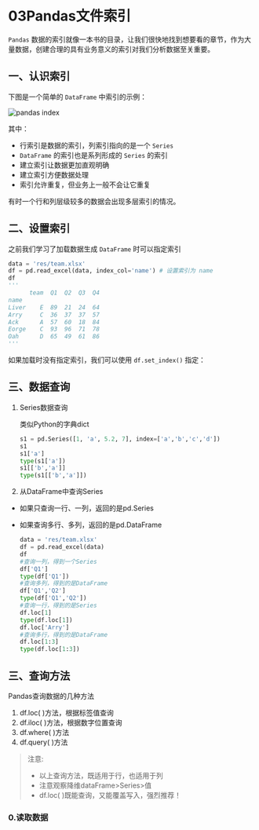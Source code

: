 # 03Pandas文件索引

`Pandas` 数据的索引就像一本书的目录，让我们很快地找到想要看的章节，作为大量数据，创建合理的具有业务意义的索引对我们分析数据至关重要。

## 一、认识索引

下图是一个简单的 `DataFrame` 中索引的示例：

![pandas index](https://www.gairuo.com/file/pic/2020/04/pandas_index_01.jpg)

其中：

- 行索引是数据的索引，列索引指向的是一个 `Series`
- `DataFrame` 的索引也是系列形成的 `Series` 的索引
- 建立索引让数据更加直观明确
- 建立索引方便数据处理
- 索引允许重复，但业务上一般不会让它重复

有时一个行和列层级较多的数据会出现多层索引的情况。

## 二、设置索引

之前我们学习了加载数据生成 `DataFrame` 时可以指定索引

```python
data = 'res/team.xlsx'
df = pd.read_excel(data, index_col='name') # 设置索引为 name
df
'''
      team  Q1  Q2  Q3  Q4
name
Liver    E  89  21  24  64
Arry     C  36  37  37  57
Ack      A  57  60  18  84
Eorge    C  93  96  71  78
Oah      D  65  49  61  86
'''
```

如果加载时没有指定索引，我们可以使用 `df.set_index()` 指定：

## 三、数据查询

1. Series数据查询

   类似Python的字典dict

   ```python
   s1 = pd.Series([1, 'a', 5.2, 7], index=['a','b','c','d'])
   s1
   s1['a']
   type(s1['a'])
   s1[['b','a']]
   type(s1[['b','a']])
   ```

   

2. 从DataFrame中查询Series
- 如果只查询一行、一列，返回的是pd.Series

- 如果查询多行、多列，返回的是pd.DataFrame

  ```python
  data = 'res/team.xlsx'
  df = pd.read_excel(data) 
  df
  #查询一列，得到一个Series
  df['Q1']
  type(df['Q1'])
  #查询多列，得到的是DataFrame
  df['Q1','Q2']
  type(df['Q1','Q2'])
  #查询一行，得到的是Series
  df.loc[1]
  type(df.loc[1])
  df.loc['Arry']
  #查询多行，得到的是DataFrame
  df.loc[1:3]
  type(df.loc[1:3])
  ```



## 三、查询方法

Pandas查询数据的几种方法

1. df.loc( )方法，根据标签值查询
2. df.iloc( )方法，根据数字位置查询
3. df.where( )方法
4. df.query( )方法

> 注意:
>
> - 以上查询方法，既适用于行，也适用于列
> - 注意观察降维dataFrame>Series>值
> - df.loc( )既能查询，又能覆盖写入，强烈推荐！

### 0.读取数据

